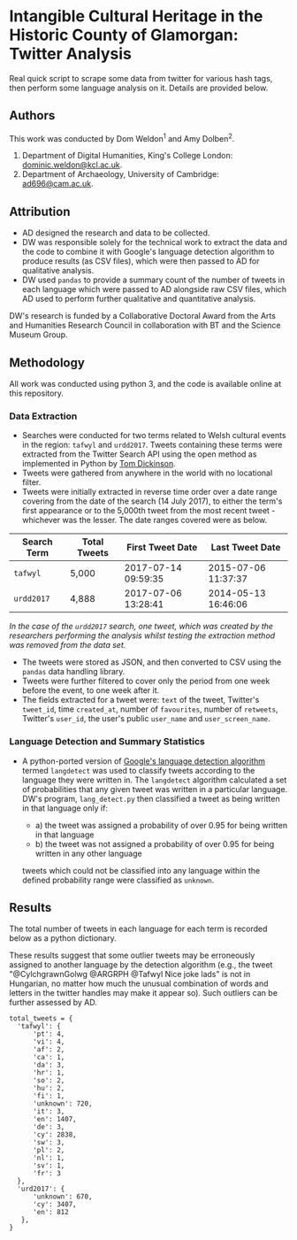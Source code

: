 # Intangible Cultural Heritage in the Historic County of Glamorgan: Twitter Analysis

Real quick script to scrape some data from twitter for various hash tags, then perform some language analysis on it. Details are provided below.

## Authors

This work was conducted by Dom Weldon<sup>1</sup> and Amy Dolben<sup>2</sup>.

1. Department of Digital Humanities, King's College London: dominic.weldon@kcl.ac.uk.
2. Department of Archaeology, University of Cambridge: ad696@cam.ac.uk.

## Attribution

* AD designed the research and data to be collected.
* DW was responsible solely for the technical work to extract the data and the code to combine it with Google's language detection algorithm to produce results (as CSV files), which were then passed to AD for qualitative analysis.
* DW used `pandas` to provide a summary count of the number of tweets in each language which were passed to AD alongside raw CSV files, which AD used to perform further qualitative and quantitative analysis.

DW's research is funded by a Collaborative Doctoral Award from the Arts and Humanities Research Council in collaboration with BT and the Science Museum Group.

## Methodology

All work was conducted using python 3, and the code is available online at this repository.

### Data Extraction

* Searches were conducted for two terms related to Welsh cultural events in the region: `tafwyl` and `urdd2017`. Tweets containing these terms were extracted from the Twitter Search API using the open method as implemented in Python by [Tom Dickinson](https://github.com/tomkdickinson/Twitter-Search-API-Python).
* Tweets were gathered from anywhere in the world with no locational filter.
* Tweets were initially extracted in reverse time order over a date range covering from the date of the search (14 July 2017), to either the term's first appearance or to the 5,000th tweet from the most recent tweet - whichever was the lesser. The date ranges covered were as below.

| Search Term | Total Tweets | First Tweet Date      | Last Tweet Date       |
| ----------- | ------------ | --------------------- | --------------------- |
| `tafwyl`    | 5,000        | 2017-07-14 09:59:35   | 2015-07-06 11:37:37   |
| `urdd2017`  | 4,888        | 2017-07-06 13:28:41   | 2014-05-13 16:46:06   |

_In the case of the `urdd2017` search, one tweet, which was created by the researchers performing the analysis whilst testing the extraction method was removed from the data set._

* The tweets were stored as JSON, and then converted to CSV using the `pandas` data handling library.
* Tweets were further filtered to cover only the period from one week before the event, to one week after it.
* The fields extracted for a tweet were: `text` of the tweet, Twitter's `tweet_id`, time `created_at`, number of `favourites`, number of `retweets`, Twitter's `user_id`, the user's public `user_name` and `user_screen_name`.

### Language Detection and Summary Statistics

* A python-ported version of [Google's language detection algorithm](https://github.com/Mimino666/langdetect) termed `langdetect` was used to classify tweets according to the language they were written in. The `langdetect` algorithm calculated a set of probabilities that any given tweet was written in a particular language. DW's program, `lang_detect.py` then classified a tweet as being written in that language only if:

  * a) the tweet was assigned a probability of over 0.95 for being written in that language
  * b) the tweet was not assigned a probability of over 0.95 for being written in any other language

  tweets which could not be classified into any language within the defined probability range were classified as `unknown`.

## Results

The total number of tweets in each language for each term is recorded below as a python dictionary.

These results suggest that some outlier tweets may be erroneously assigned to another language by the detection algorithm (e.g., the tweet "@CylchgrawnGolwg @ARGRPH @Tafwyl Nice joke lads" is not in Hungarian, no matter how much the unusual combination of words and letters in the twitter handles may make it appear so). Such outliers can be further assessed by AD.

    total_tweets = {
      'tafwyl': {
          'pt': 4,
          'vi': 4,
          'af': 2,
          'ca': 1,
          'da': 3,
          'hr': 1,
          'so': 2,
          'hu': 2,
          'fi': 1,
          'unknown': 720,
          'it': 3,
          'en': 1407,
          'de': 3,
          'cy': 2838,
          'sw': 3,
          'pl': 2,
          'nl': 1,
          'sv': 1,
          'fr': 3
      },
      'urd2017': {
          'unknown': 670,
          'cy': 3407,
          'en': 812
       },
    }
